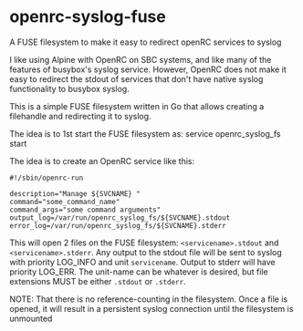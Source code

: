 # openrc-syslog-fuse
A FUSE filesystem to make it easy to redirect openRC services to syslog

I like using Alpine with OpenRC on SBC systems, and like many of the features
of busybox's syslog service.  However, OpenRC does not make it easy to redirect
the stdout of services that don't have native syslog functionality to busybox
syslog.

This is a simple FUSE filesystem written in Go that allows creating a filehandle
and redirecting it to syslog.

The idea is to 1st start the FUSE filesystem as:
    service openrc_syslog_fs start

The idea is to create an OpenRC service like this:

    #!/sbin/openrc-run
    
    description="Manage ${SVCNAME} "
    command="some_command_name"
    command_args="some command arguments"
    output_log=/var/run/openrc_syslog_fs/${SVCNAME}.stdout
    error_log=/var/run/openrc_syslog_fs/${SVCNAME}.stderr

This will open 2 files on the FUSE filesystem: `<servicename>.stdout` and
`<servicename>.stderr`.  Any output to the stdout file will be sent to syslog
with priority LOG\_INFO and unit `servicename`.  Output to stderr will have
priority LOG\_ERR.  The unit-name can be whatever is desired, but file
extensions MUST be either `.stdout` or `.stderr`.

NOTE: That there is no reference-counting in the filesystem.  Once a file is
opened, it will result in a persistent syslog connection until the filesystem
is unmounted
